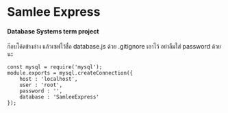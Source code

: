 Samlee Express
===
#### Database Systems term project

ก๊อบโค้ดข้างล่าง แล้วเซฟไว้ชื่อ database.js ด้วย .gitignore เอาไว้
อย่าลืมใส่ password ด้วยนะ
```
const mysql = require('mysql');
module.exports = mysql.createConnection({
	host : 'localhost',
	user : 'root',
	password : '',
	database : 'SamleeExpress'
});
```
